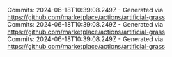 Commits: 2024-06-18T10:39:08.249Z - Generated via https://github.com/marketplace/actions/artificial-grass
<br>
Commits: 2024-06-18T10:39:08.249Z - Generated via https://github.com/marketplace/actions/artificial-grass
<br>
Commits: 2024-06-18T10:39:08.249Z - Generated via https://github.com/marketplace/actions/artificial-grass
<br>

